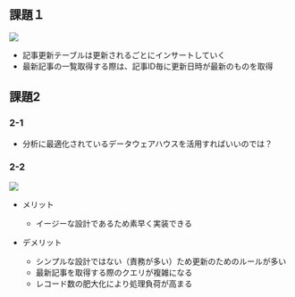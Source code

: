 ## 課題１

![](./db-modeling-5_1.png)

- 記事更新テーブルは更新されるごとにインサートしていく
- 最新記事の一覧取得する際は、記事ID毎に更新日時が最新のものを取得

## 課題2

### 2-1

- 分析に最適化されているデータウェアハウスを活用すればいいのでは？

### 2-2

![](./db-modeling-5_2.png)

- メリット
  - イージーな設計であるため素早く実装できる

- デメリット
  - シンプルな設計ではない（責務が多い）ため更新のためのルールが多い
  - 最新記事を取得する際のクエリが複雑になる
  - レコード数の肥大化により処理負荷が高まる